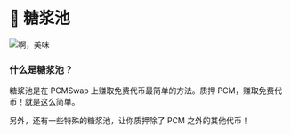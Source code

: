 # 🍯 糖浆池

![啊，美味](https://1397868517-files.gitbook.io/\~/files/v0/b/gitbook-legacy-files/o/assets%2F-MHREX7DHcljbY5IkjgJ%2F-Mipfy6Aix09Ym9mwHW1%2F-MiqdrK8QCb76X9kGjhV%2Fimage.png?alt=media\&token=410121ae-674f-4afd-a604-d558833f75aa)



### **什么是糖浆池？** <a href="#what-are-syrup-pools" id="what-are-syrup-pools"></a>

糖浆池是在 PCMSwap 上赚取免费代币最简单的方法。质押 PCM，赚取免费代币！就是这么简单。

另外，还有一些特殊的糖浆池，让你质押除了 PCM 之外的其他代币！

​
